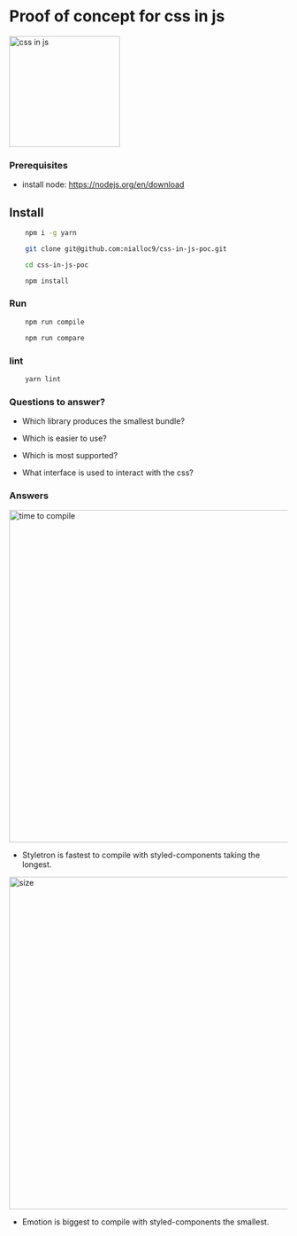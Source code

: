 # Proof of concept for css in js

<p float="left">
    <img src="https://raw.githubusercontent.com/nialloc9/emotion-vs-styled-components-vs-styletron-bundle-analysis/master/assets/main.jpg" alt='css in js' width="200" margin="50">
</p>


### Prerequisites

- install node: <a href="https://nodejs.org/en/download">https://nodejs.org/en/download</a>

## Install

```sh
    npm i -g yarn

    git clone git@github.com:nialloc9/css-in-js-poc.git

    cd css-in-js-poc

    npm install
```

### Run

```sh
    npm run compile
```

```sh
    npm run compare
```

### lint

```sh
    yarn lint
```

### Questions to answer?

- Which library produces the smallest bundle?

- Which is easier to use?

- Which is most supported?

- What interface is used to interact with the css?

### Answers

<p float="left">
    <img src="https://raw.githubusercontent.com/nialloc9/emotion-vs-styled-components-vs-styletron-bundle-analysis/master/screenshots/time.png" alt='time to compile' width="600">
</p>


- Styletron is fastest to compile with styled-components taking the longest.


<p float="left">
    <img src="https://raw.githubusercontent.com/nialloc9/emotion-vs-styled-components-vs-styletron-bundle-analysis/master/screenshots/size.png" alt='size' width="600">
</p>


- Emotion is biggest to compile with styled-components the smallest.